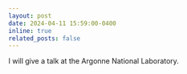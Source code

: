 ```yaml
---
layout: post
date: 2024-04-11 15:59:00-0400
inline: true
related_posts: false
---
```


I will give a talk at the <a href="https://www.anl.gov/" style="text-decoration:none">Argonne National Laboratory</a>.
